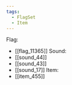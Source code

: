```yaml
---
tags:
  - FlagSet
  - Item
---
```

Flag:
- [[flag_11365]]
Sound:
- [[sound_44]]
- [[sound_43]]
- [[sound_17]]
Item:
- [[item_455]]
